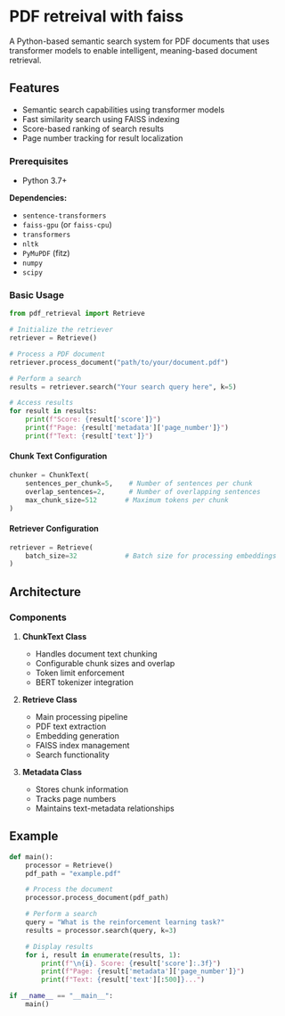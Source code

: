 # PDF retreival with faiss

A Python-based semantic search system for PDF documents that uses transformer models to enable intelligent, meaning-based document retrieval.

## Features

* Semantic search capabilities using transformer models
* Fast similarity search using FAISS indexing
* Score-based ranking of search results
* Page number tracking for result localization

### Prerequisites

* Python 3.7+

**Dependencies:**
* `sentence-transformers`
* `faiss-gpu` (or `faiss-cpu`)
* `transformers`
* `nltk`
* `PyMuPDF` (fitz)
* `numpy`
* `scipy`

### Basic Usage

```python
from pdf_retrieval import Retrieve

# Initialize the retriever
retriever = Retrieve()

# Process a PDF document
retriever.process_document("path/to/your/document.pdf")

# Perform a search
results = retriever.search("Your search query here", k=5)

# Access results
for result in results:
    print(f"Score: {result['score']}")
    print(f"Page: {result['metadata']['page_number']}")
    print(f"Text: {result['text']}")
```

#### Chunk Text Configuration

```python
chunker = ChunkText(
    sentences_per_chunk=5,    # Number of sentences per chunk
    overlap_sentences=2,      # Number of overlapping sentences
    max_chunk_size=512       # Maximum tokens per chunk
)
```

#### Retriever Configuration

```python
retriever = Retrieve(
    batch_size=32            # Batch size for processing embeddings
)
```

## Architecture

### Components

1. **ChunkText Class**
   * Handles document text chunking
   * Configurable chunk sizes and overlap
   * Token limit enforcement
   * BERT tokenizer integration

2. **Retrieve Class**
   * Main processing pipeline
   * PDF text extraction
   * Embedding generation
   * FAISS index management
   * Search functionality

3. **Metadata Class**
   * Stores chunk information
   * Tracks page numbers
   * Maintains text-metadata relationships

## Example

```python
def main():
    processor = Retrieve()
    pdf_path = "example.pdf"

    # Process the document
    processor.process_document(pdf_path)

    # Perform a search
    query = "What is the reinforcement learning task?"
    results = processor.search(query, k=3)

    # Display results
    for i, result in enumerate(results, 1):
        print(f"\n{i}. Score: {result['score']:.3f}")
        print(f"Page: {result['metadata']['page_number']}")
        print(f"Text: {result['text'][:500]}...")

if __name__ == "__main__":
    main()
```
